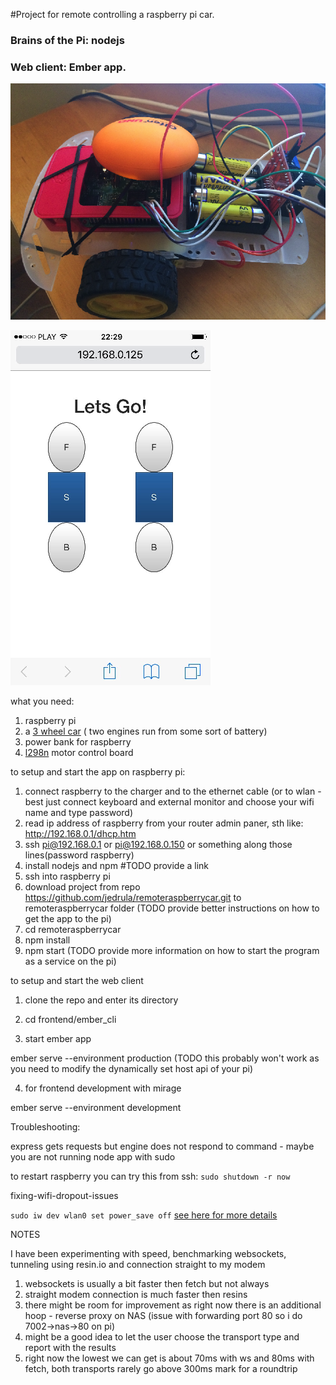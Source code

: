 #Project for remote controlling a raspberry pi car.
### Brains of the Pi: nodejs
### Web client: Ember app.

![Built car](https://github.com/jedrula-raspberrycar/remoteraspberrycar/blob/master/built%20car.jpg "built car")

![Web interface](https://github.com/jedrula-raspberrycar/remoteraspberrycar/blob/master/web%20interface.jpg "web interface")

what you need:

1. raspberry pi
2. a [3 wheel car](https://github.com/jedrula/remoteraspberrycar/blob/master/car_image.jpg) ( two engines run from some sort of battery)
3. power bank for raspberry
4. [l298n](https://github.com/jedrula/remoteraspberrycar/blob/master/l298n.jpg) motor control board

to setup and start the app on raspberry pi:

1. connect raspberry to the charger and to the ethernet cable (or to wlan - best just connect keyboard and external monitor and choose your wifi name and type password)
2. read ip address of raspberry from your router admin paner, sth like: http://192.168.0.1/dhcp.htm
3. ssh pi@192.168.0.1 or pi@192.168.0.150 or something along those lines(password raspberry)
4. install nodejs and npm #TODO provide a link
5. ssh into raspberry pi
6. download project from repo https://github.com/jedrula/remoteraspberrycar.git to remoteraspberrycar folder (TODO provide better instructions on how to get the app to the pi)
7. cd remoteraspberrycar
8. npm install
9. npm start (TODO provide more information on how to start the program as a service on the pi)


to setup and start the web client

1. clone the repo and enter its directory

2. cd frontend/ember_cli

3. start ember app

  ember serve --environment production (TODO this probably won't work as you need to modify the dynamically set host api of your pi)

4. for frontend development with mirage

  ember serve --environment development


Troubleshooting:

  express gets requests but engine does not respond to command - maybe you are not running node app with sudo

  to restart raspberry you can try this from ssh:
  `sudo shutdown -r now`

  fixing-wifi-dropout-issues

  `sudo iw dev wlan0 set power_save off`
    [see here for more details](http://qdosmsq.dunbar-it.co.uk/blog/2016/03/does-your-raspberry-pi-3-lose-wifi-connections-after-a-while/)



NOTES

I have been experimenting with speed, benchmarking websockets, tunneling using resin.io and connection straight to my modem

1. websockets is usually a bit faster then fetch but not always
2. straight modem connection is much faster then resins
3. there might be room for improvement as right now there is an additional hoop - reverse proxy on NAS (issue with forwarding port 80 so i do 7002->nas->80 on pi)
4. might be a good idea to let the user choose the transport type and report with the results
5. right now the lowest we can get is about 70ms with ws and 80ms with fetch, both transports rarely go above 300ms mark for a roundtrip
